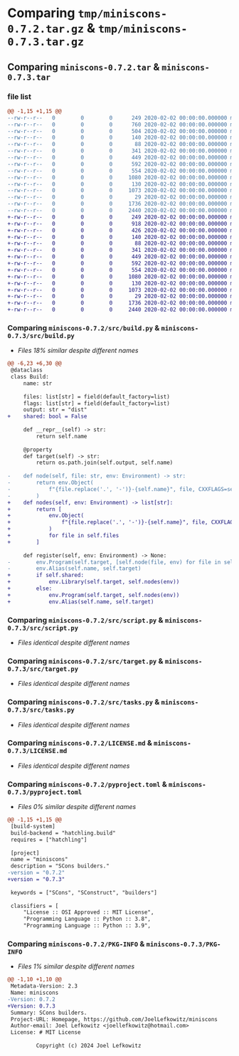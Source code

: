 # Comparing `tmp/miniscons-0.7.2.tar.gz` & `tmp/miniscons-0.7.3.tar.gz`

## Comparing `miniscons-0.7.2.tar` & `miniscons-0.7.3.tar`

### file list

```diff
@@ -1,15 +1,15 @@
--rw-r--r--   0        0        0      249 2020-02-02 00:00:00.000000 miniscons-0.7.2/src/__init__.py
--rw-r--r--   0        0        0      760 2020-02-02 00:00:00.000000 miniscons-0.7.2/src/build.py
--rw-r--r--   0        0        0      504 2020-02-02 00:00:00.000000 miniscons-0.7.2/src/compiler.py
--rw-r--r--   0        0        0      140 2020-02-02 00:00:00.000000 miniscons-0.7.2/src/containers.py
--rw-r--r--   0        0        0       88 2020-02-02 00:00:00.000000 miniscons-0.7.2/src/environment.py
--rw-r--r--   0        0        0      341 2020-02-02 00:00:00.000000 miniscons-0.7.2/src/flag.py
--rw-r--r--   0        0        0      449 2020-02-02 00:00:00.000000 miniscons-0.7.2/src/routine.py
--rw-r--r--   0        0        0      592 2020-02-02 00:00:00.000000 miniscons-0.7.2/src/script.py
--rw-r--r--   0        0        0      554 2020-02-02 00:00:00.000000 miniscons-0.7.2/src/target.py
--rw-r--r--   0        0        0     1080 2020-02-02 00:00:00.000000 miniscons-0.7.2/src/tasks.py
--rw-r--r--   0        0        0      130 2020-02-02 00:00:00.000000 miniscons-0.7.2/.gitignore
--rw-r--r--   0        0        0     1073 2020-02-02 00:00:00.000000 miniscons-0.7.2/LICENSE.md
--rw-r--r--   0        0        0       29 2020-02-02 00:00:00.000000 miniscons-0.7.2/README.md
--rw-r--r--   0        0        0     1736 2020-02-02 00:00:00.000000 miniscons-0.7.2/pyproject.toml
--rw-r--r--   0        0        0     2440 2020-02-02 00:00:00.000000 miniscons-0.7.2/PKG-INFO
+-rw-r--r--   0        0        0      249 2020-02-02 00:00:00.000000 miniscons-0.7.3/src/__init__.py
+-rw-r--r--   0        0        0      918 2020-02-02 00:00:00.000000 miniscons-0.7.3/src/build.py
+-rw-r--r--   0        0        0      426 2020-02-02 00:00:00.000000 miniscons-0.7.3/src/compiler.py
+-rw-r--r--   0        0        0      140 2020-02-02 00:00:00.000000 miniscons-0.7.3/src/containers.py
+-rw-r--r--   0        0        0       88 2020-02-02 00:00:00.000000 miniscons-0.7.3/src/environment.py
+-rw-r--r--   0        0        0      341 2020-02-02 00:00:00.000000 miniscons-0.7.3/src/flag.py
+-rw-r--r--   0        0        0      449 2020-02-02 00:00:00.000000 miniscons-0.7.3/src/routine.py
+-rw-r--r--   0        0        0      592 2020-02-02 00:00:00.000000 miniscons-0.7.3/src/script.py
+-rw-r--r--   0        0        0      554 2020-02-02 00:00:00.000000 miniscons-0.7.3/src/target.py
+-rw-r--r--   0        0        0     1080 2020-02-02 00:00:00.000000 miniscons-0.7.3/src/tasks.py
+-rw-r--r--   0        0        0      130 2020-02-02 00:00:00.000000 miniscons-0.7.3/.gitignore
+-rw-r--r--   0        0        0     1073 2020-02-02 00:00:00.000000 miniscons-0.7.3/LICENSE.md
+-rw-r--r--   0        0        0       29 2020-02-02 00:00:00.000000 miniscons-0.7.3/README.md
+-rw-r--r--   0        0        0     1736 2020-02-02 00:00:00.000000 miniscons-0.7.3/pyproject.toml
+-rw-r--r--   0        0        0     2440 2020-02-02 00:00:00.000000 miniscons-0.7.3/PKG-INFO
```

### Comparing `miniscons-0.7.2/src/build.py` & `miniscons-0.7.3/src/build.py`

 * *Files 18% similar despite different names*

```diff
@@ -6,23 +6,30 @@
 @dataclass
 class Build:
     name: str
 
     files: list[str] = field(default_factory=list)
     flags: list[str] = field(default_factory=list)
     output: str = "dist"
+    shared: bool = False
 
     def __repr__(self) -> str:
         return self.name
 
     @property
     def target(self) -> str:
         return os.path.join(self.output, self.name)
 
-    def node(self, file: str, env: Environment) -> str:
-        return env.Object(
-            f"{file.replace('.', '-')}-{self.name}", file, CXXFLAGS=self.flags
-        )
+    def nodes(self, env: Environment) -> list[str]:
+        return [
+            env.Object(
+                f"{file.replace('.', '-')}-{self.name}", file, CXXFLAGS=self.flags
+            )
+            for file in self.files
+        ]
 
     def register(self, env: Environment) -> None:
-        env.Program(self.target, [self.node(file, env) for file in self.files])
-        env.Alias(self.name, self.target)
+        if self.shared:
+            env.Library(self.target, self.nodes(env))
+        else:
+            env.Program(self.target, self.nodes(env))
+            env.Alias(self.name, self.target)
```

### Comparing `miniscons-0.7.2/src/script.py` & `miniscons-0.7.3/src/script.py`

 * *Files identical despite different names*

### Comparing `miniscons-0.7.2/src/target.py` & `miniscons-0.7.3/src/target.py`

 * *Files identical despite different names*

### Comparing `miniscons-0.7.2/src/tasks.py` & `miniscons-0.7.3/src/tasks.py`

 * *Files identical despite different names*

### Comparing `miniscons-0.7.2/LICENSE.md` & `miniscons-0.7.3/LICENSE.md`

 * *Files identical despite different names*

### Comparing `miniscons-0.7.2/pyproject.toml` & `miniscons-0.7.3/pyproject.toml`

 * *Files 0% similar despite different names*

```diff
@@ -1,15 +1,15 @@
 [build-system]
 build-backend = "hatchling.build"
 requires = ["hatchling"]
 
 [project]
 name = "miniscons"
 description = "SCons builders."
-version = "0.7.2"
+version = "0.7.3"
 
 keywords = ["SCons", "SConstruct", "builders"]
 
 classifiers = [
     "License :: OSI Approved :: MIT License",
     "Programming Language :: Python :: 3.8",
     "Programming Language :: Python :: 3.9",
```

### Comparing `miniscons-0.7.2/PKG-INFO` & `miniscons-0.7.3/PKG-INFO`

 * *Files 1% similar despite different names*

```diff
@@ -1,10 +1,10 @@
 Metadata-Version: 2.3
 Name: miniscons
-Version: 0.7.2
+Version: 0.7.3
 Summary: SCons builders.
 Project-URL: Homepage, https://github.com/JoelLefkowitz/miniscons
 Author-email: Joel Lefkowitz <joellefkowitz@hotmail.com>
 License: # MIT License
         
         Copyright (c) 2024 Joel Lefkowitz
```


